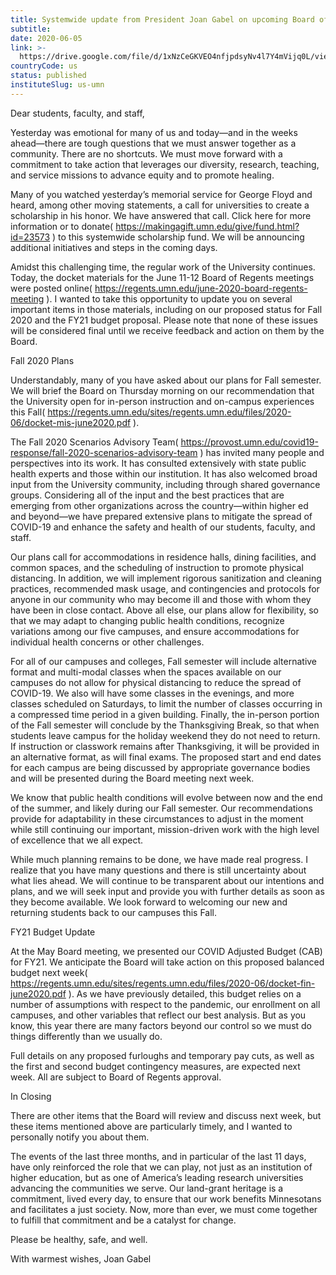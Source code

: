 ```yaml
---
title: Systemwide update from President Joan Gabel on upcoming Board of Regents meeting, Fall 2020 academic planning, and FY21 budget update
subtitle: 
date: 2020-06-05
link: >-
  https://drive.google.com/file/d/1xNzCeGKVEO4nfjpdsyNv4l7Y4mVijq0L/view
countryCode: us
status: published
instituteSlug: us-umn
---
```

Dear students, faculty, and staff,

Yesterday was emotional for many of us and today—and in the weeks ahead—there are tough questions that we must answer together as a community. There are no shortcuts. We must move forward with a commitment to take action that leverages our diversity, research, teaching, and service missions to advance equity and to promote healing.

Many of you watched yesterday’s memorial service for George Floyd and heard, among other moving statements, a call for universities to create a scholarship in his honor. We have answered that call. Click here for more information or to donate( https://makingagift.umn.edu/give/fund.html?id=23573 ) to this systemwide scholarship fund. We will be announcing additional initiatives and steps in the coming days.

Amidst this challenging time, the regular work of the University continues. Today, the docket materials for the June 11-12 Board of Regents meetings were posted online( https://regents.umn.edu/june-2020-board-regents-meeting ). I wanted to take this opportunity to update you on several important items in those materials, including on our proposed status for Fall 2020 and the FY21 budget proposal. Please note that none of these issues will be considered final until we receive feedback and action on them by the Board.

Fall 2020 Plans

Understandably, many of you have asked about our plans for Fall semester. We will brief the Board on Thursday morning on our recommendation that the University open for in-person instruction and on-campus experiences this Fall( https://regents.umn.edu/sites/regents.umn.edu/files/2020-06/docket-mis-june2020.pdf ).

The Fall 2020 Scenarios Advisory Team( https://provost.umn.edu/covid19-response/fall-2020-scenarios-advisory-team ) has invited many people and perspectives into its work. It has consulted extensively with state public health experts and those within our institution. It has also welcomed broad input from the University community, including through shared governance groups. Considering all of the input and the best practices that are emerging from other organizations across the country—within higher ed and beyond—we have prepared extensive plans to mitigate the spread of COVID-19 and enhance the safety and health of our students, faculty, and staff.

Our plans call for accommodations in residence halls, dining facilities, and common spaces, and the scheduling of instruction to promote physical distancing. In addition, we will implement rigorous sanitization and cleaning practices, recommended mask usage, and contingencies and protocols for anyone in our community who may become ill and those with whom they have been in close contact. Above all else, our plans allow for flexibility, so that we may adapt to changing public health conditions, recognize variations among our five campuses, and ensure accommodations for individual health concerns or other challenges.

For all of our campuses and colleges, Fall semester will include alternative format and multi-modal classes when the spaces available on our campuses do not allow for physical distancing to reduce the spread of COVID-19. We also will have some classes in the evenings, and more classes scheduled on Saturdays, to limit the number of classes occurring in a compressed time period in a given building. Finally, the in-person portion of the Fall semester will conclude by the Thanksgiving Break, so that when students leave campus for the holiday weekend they do not need to return. If instruction or classwork remains after Thanksgiving, it will be provided in an alternative format, as will final exams. The proposed start and end dates for each campus are being discussed by appropriate governance bodies and will be presented during the Board meeting next week.

We know that public health conditions will evolve between now and the end of the summer, and likely during our Fall semester. Our recommendations provide for adaptability in these circumstances to adjust in the moment while still continuing our important, mission-driven work with the high level of excellence that we all expect.

While much planning remains to be done, we have made real progress. I realize that you have many questions and there is still uncertainty about what lies ahead. We will continue to be transparent about our intentions and plans, and we will seek input and provide you with further details as soon as they become available. We look forward to welcoming our new and returning students back to our campuses this Fall.

FY21 Budget Update

At the May Board meeting, we presented our COVID Adjusted Budget (CAB) for FY21. We anticipate the Board will take action on this proposed balanced budget next week( https://regents.umn.edu/sites/regents.umn.edu/files/2020-06/docket-fin-june2020.pdf ). As we have previously detailed, this budget relies on a number of assumptions with respect to the pandemic, our enrollment on all campuses, and other variables that reflect our best analysis. But as you know, this year there are many factors beyond our control so we must do things differently than we usually do.

Full details on any proposed furloughs and temporary pay cuts, as well as the first and second budget contingency measures, are expected next week. All are subject to Board of Regents approval.

In Closing

There are other items that the Board will review and discuss next week, but these items mentioned above are particularly timely, and I wanted to personally notify you about them.

The events of the last three months, and in particular of the last 11 days, have only reinforced the role that we can play, not just as an institution of higher education, but as one of America’s leading research universities advancing the communities we serve. Our land-grant heritage is a commitment, lived every day, to ensure that our work benefits Minnesotans and facilitates a just society. Now, more than ever, we must come together to fulfill that commitment and be a catalyst for change.

Please be healthy, safe, and well.

With warmest wishes,
Joan Gabel
